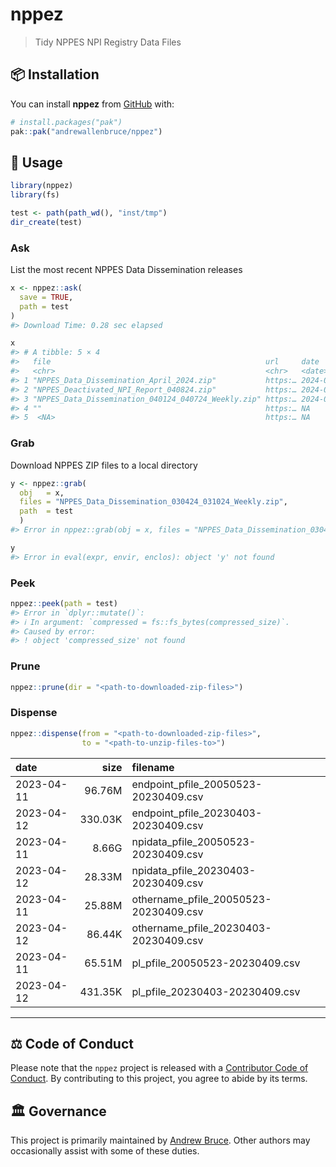 
<!-- README.md is generated from README.Rmd. Please edit that file -->

# nppez

> Tidy NPPES NPI Registry Data Files

<!-- badges: start -->
<!-- badges: end -->

## :package: Installation

You can install **nppez** from [GitHub](https://github.com/) with:

``` r
# install.packages("pak")
pak::pak("andrewallenbruce/nppez")
```

## :beginner: Usage

``` r
library(nppez)
library(fs)

test <- path(path_wd(), "inst/tmp")
dir_create(test)
```

### Ask

List the most recent NPPES Data Dissemination releases

``` r
x <- nppez::ask(
  save = TRUE,
  path = test
)
#> Download Time: 0.28 sec elapsed

x
#> # A tibble: 5 × 4
#>   file                                                url     date          size
#>   <chr>                                               <chr>   <date>     <fs::b>
#> 1 "NPPES_Data_Dissemination_April_2024.zip"           https:… 2024-04-08 941.55M
#> 2 "NPPES_Deactivated_NPI_Report_040824.zip"           https:… 2024-04-08   1.98M
#> 3 "NPPES_Data_Dissemination_040124_040724_Weekly.zip" https:… 2024-04-01   4.03M
#> 4 ""                                                  https:… NA              NA
#> 5  <NA>                                               https:… NA              NA
```

### Grab

Download NPPES ZIP files to a local directory

``` r
y <- nppez::grab(
  obj   = x, 
  files = "NPPES_Data_Dissemination_030424_031024_Weekly.zip",
  path  = test
  )
#> Error in nppez::grab(obj = x, files = "NPPES_Data_Dissemination_030424_031024_Weekly.zip", : No `files` in results

y
#> Error in eval(expr, envir, enclos): object 'y' not found
```

### Peek

``` r
nppez::peek(path = test)
#> Error in `dplyr::mutate()`:
#> ℹ In argument: `compressed = fs::fs_bytes(compressed_size)`.
#> Caused by error:
#> ! object 'compressed_size' not found
```

### Prune

``` r
nppez::prune(dir = "<path-to-downloaded-zip-files>")
```

### Dispense

``` r
nppez::dispense(from = "<path-to-downloaded-zip-files>",
                to = "<path-to-unzip-files-to>")
```

| date       |    size | filename                              |
|:-----------|--------:|:--------------------------------------|
| 2023-04-11 |  96.76M | endpoint_pfile_20050523-20230409.csv  |
| 2023-04-12 | 330.03K | endpoint_pfile_20230403-20230409.csv  |
| 2023-04-11 |   8.66G | npidata_pfile_20050523-20230409.csv   |
| 2023-04-12 |  28.33M | npidata_pfile_20230403-20230409.csv   |
| 2023-04-11 |  25.88M | othername_pfile_20050523-20230409.csv |
| 2023-04-12 |  86.44K | othername_pfile_20230403-20230409.csv |
| 2023-04-11 |  65.51M | pl_pfile_20050523-20230409.csv        |
| 2023-04-12 | 431.35K | pl_pfile_20230403-20230409.csv        |

------------------------------------------------------------------------

## :balance_scale: Code of Conduct

Please note that the `nppez` project is released with a [Contributor
Code of
Conduct](https://andrewallenbruce.github.io/northstar/CODE_OF_CONDUCT.html).
By contributing to this project, you agree to abide by its terms.

## :classical_building: Governance

This project is primarily maintained by [Andrew
Bruce](https://github.com/andrewallenbruce). Other authors may
occasionally assist with some of these duties.
